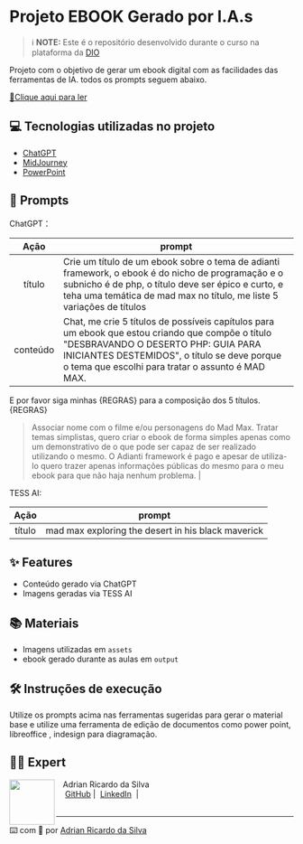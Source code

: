 # Projeto EBOOK Gerado por I.A.s


 > ℹ️ **NOTE:** Este é o repositório desenvolvido durante o curso na plataforma da [DIO](https://dio.me)

Projeto com o objetivo de gerar um ebook digital com as facilidades das ferramentas de IA. todos os prompts
seguem abaixo.

<a href="https://github.com/felipeAguiarCode/prompts-recipe-to-create-a-ebook/blob/main/output/ebook%20-%20css%20jedi%20output.pdf" title="View PDF now"> 📕Clique aqui para ler</a>

## 💻 Tecnologias utilizadas no projeto

- [ChatGPT](https://chat.openai.com/) 
- [MidJourney](https://www.midjourney.com/app/)
- [PowerPoint](https://www.microsoft.com/en/microsoft-365/powerpoint)

## 🧠 Prompts


ChatGPT：

|   Ação   | prompt                                                                                                                                                                                                                                                                         |
| :------: | ------------------------------------------------------------------------------------------------------------------------------------------------------------------------------------------------------------------------------------------------------------------------------ |
|  título  | Crie um título de um ebook sobre o tema de adianti framework, o ebook é do nicho de programação e o subnicho é de php, o título deve ser épico e curto, e teha uma temática de mad max no título, me liste 5 variações de títulos                                                      |
| conteúdo | Chat, me crie 5 títulos de possíveis capítulos para um ebook que estou criando que compõe o título "DESBRAVANDO O DESERTO PHP: GUIA PARA INICIANTES DESTEMIDOS", o título se deve porque o tema que escolhi para tratar o assunto é MAD MAX.
E por favor siga minhas {REGRAS} para a composição dos 5 títulos.
{REGRAS}
> Associar nome com o filme e/ou personagens do Mad Max.
> Tratar temas simplistas, quero criar o ebook de forma simples apenas como um demonstrativo de o que pode ser capaz de ser realizado utilizando o mesmo.
> O Adianti framework é pago e apesar de utiliza-lo quero trazer apenas informações públicas do mesmo para o meu ebook para que não haja nenhum problema.
 |


TESS AI:

|  Ação  | prompt                                                                                 |
| :----: | -------------------------------------------------------------------------------------- |
| título | mad max exploring the desert in his black maverick |

## ✨ Features

- Conteúdo gerado via ChatGPT
- Imagens geradas via TESS AI

## 📚 Materiais

- Imagens utilizadas em `assets`
- ebook gerado durante as aulas em `output`

## 🛠️ Instruções de execução

Utilize os prompts acima nas ferramentas sugeridas para gerar o material base e utilize uma ferramenta de edição de documentos como power point, libreoffice , indesign para diagramação.

## 👨‍💻 Expert

<p>
    <img 
      align=left 
      margin=10 
      width=80 
      src="https://avatars.githubusercontent.com/u/164921227?s=400&u=1b2ae8883aca0160abb5373de55e918a1f566aec&v=4"
    />
    <p>&nbsp&nbsp&nbspAdrian Ricardo da Silva<br>
    &nbsp&nbsp&nbsp
    <a href="https://github.com/silvaadrian">
    GitHub</a>&nbsp;|&nbsp;
    <a href="https://www.linkedin.com/in/adrian-ricardo-da-silva-74a59019b/">LinkedIn</a>
&nbsp;|&nbsp;
<br/><br/>
<p>

---

⌨️ com 💜 por [Adrian Ricardo da Silva](https://github.com/silvaadrian)